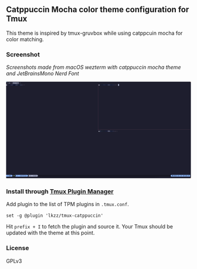 ## Catppuccin Mocha color theme configuration for Tmux

This theme is inspired by tmux-gruvbox while using catppcuin mocha for color matching.

### Screenshot

*Screenshots made from macOS wezterm with catppuccin mocha theme and  JetBrainsMono Nerd Font*

![mocha](./screenshot/mocha.png)

### Install through [Tmux Plugin Manager](https://github.com/tmux-plugins/tpm)

Add plugin to the list of TPM plugins in `.tmux.conf`.

```
set -g @plugin 'lkzz/tmux-catppuccin'
```

Hit `prefix + I` to fetch the plugin and source it. Your Tmux should be updated with the theme at this point.

### License

GPLv3
